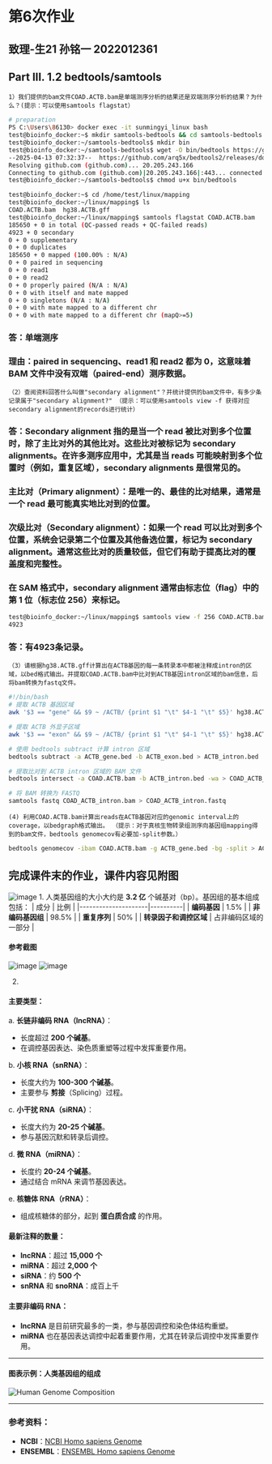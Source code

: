 # 第6次作业
## 致理-生21 孙铭一 2022012361
## Part III. 1.2 bedtools/samtools
```
1）我们提供的bam文件COAD.ACTB.bam是单端测序分析的结果还是双端测序分析的结果？为什么？(提示：可以使用samtools flagstat）
```
```bash
# preparation
PS C:\Users\86130> docker exec -it sunmingyi_linux bash
test@bioinfo_docker:~$ mkdir samtools-bedtools && cd samtools-bedtools
test@bioinfo_docker:~/samtools-bedtools$ mkdir bin
test@bioinfo_docker:~/samtools-bedtools$ wget -O bin/bedtools https://github.com/arq5x/bedtools2/releases/download/v2.30.0/bedtools.static.binary
--2025-04-13 07:32:37--  https://github.com/arq5x/bedtools2/releases/download/v2.30.0/bedtools.static.binary
Resolving github.com (github.com)... 20.205.243.166
Connecting to github.com (github.com)|20.205.243.166|:443... connected.
test@bioinfo_docker:~/samtools-bedtools$ chmod u+x bin/bedtools

test@bioinfo_docker:~$ cd /home/test/linux/mapping
test@bioinfo_docker:~/linux/mapping$ ls
COAD.ACTB.bam  hg38.ACTB.gff
test@bioinfo_docker:~/linux/mapping$ samtools flagstat COAD.ACTB.bam
185650 + 0 in total (QC-passed reads + QC-failed reads)
4923 + 0 secondary
0 + 0 supplementary
0 + 0 duplicates
185650 + 0 mapped (100.00% : N/A)
0 + 0 paired in sequencing
0 + 0 read1
0 + 0 read2
0 + 0 properly paired (N/A : N/A)
0 + 0 with itself and mate mapped
0 + 0 singletons (N/A : N/A)
0 + 0 with mate mapped to a different chr
0 + 0 with mate mapped to a different chr (mapQ>=5)
```
### 答：单端测序 
### 理由：paired in sequencing、read1 和 read2 都为 0，这意味着 BAM 文件中没有双端（paired-end）测序数据。

```
（2）查阅资料回答什么叫做"secondary alignment"？并统计提供的bam文件中，有多少条记录属于"secondary alignment?" （提示：可以使用samtools view -f 获得对应secondary alignment的records进行统计）
```
### 答：Secondary alignment 指的是当一个 read 被比对到多个位置时，除了主比对外的其他比对。这些比对被标记为 secondary alignments。在许多测序应用中，尤其是当 reads 可能映射到多个位置时（例如，重复区域），secondary alignments 是很常见的。
### 主比对（Primary alignment）：是唯一的、最佳的比对结果，通常是一个 read 最可能真实地比对到的位置。
### 次级比对（Secondary alignment）：如果一个 read 可以比对到多个位置，系统会记录第二个位置及其他备选位置，标记为 secondary alignment。通常这些比对的质量较低，但它们有助于提高比对的覆盖度和完整性。
### 在 SAM 格式中，secondary alignment 通常由标志位（flag）中的第 1 位（标志位 256）来标记。
```bash
test@bioinfo_docker:~/linux/mapping$ samtools view -f 256 COAD.ACTB.bam | wc -l
4923
```
### 答：有4923条记录。

```
（3）请根据hg38.ACTB.gff计算出在ACTB基因的每一条转录本中都被注释成intron的区域，以bed格式输出。并提取COAD.ACTB.bam中比对到ACTB基因intron区域的bam信息，后将bam转换为fastq文件。
```
```bash
#!/bin/bash
# 提取 ACTB 基因区域
awk '$3 == "gene" && $9 ~ /ACTB/ {print $1 "\t" $4-1 "\t" $5}' hg38.ACTB.gff > ACTB_gene.bed

# 提取 ACTB 外显子区域
awk '$3 == "exon" && $9 ~ /ACTB/ {print $1 "\t" $4-1 "\t" $5}' hg38.ACTB.gff > ACTB_exon.bed

# 使用 bedtools subtract 计算 intron 区域
bedtools subtract -a ACTB_gene.bed -b ACTB_exon.bed > ACTB_intron.bed

# 提取比对到 ACTB intron 区域的 BAM 文件
bedtools intersect -a COAD.ACTB.bam -b ACTB_intron.bed -wa > COAD_ACTB_intron.bam

# 将 BAM 转换为 FASTQ
samtools fastq COAD_ACTB_intron.bam > COAD_ACTB_intron.fastq
```

```
(4) 利用COAD.ACTB.bam计算出reads在ACTB基因对应的genomic interval上的coverage，以bedgraph格式输出。 （提示：对于真核生物转录组测序向基因组mapping得到的bam文件，bedtools genomecov有必要加-split参数。）
```
```bash
bedtools genomecov -ibam COAD.ACTB.bam -g ACTB_gene.bed -bg -split > ACTB_coverage.bedgraph
```

## 完成课件末的作业，课件内容见附图
![image](https://github.com/user-attachments/assets/37a8e88d-31ac-4903-abfc-b816dfc79fa0)
1. 
人类基因组的大小大约是 **3.2 亿** 个碱基对（bp）。基因组的基本组成包括：
| 成分                | 比例     |
|---------------------|----------|
| **编码基因**         | 1.5%     |
| **非编码基因组**     | 98.5%    |
| **重复序列**         | 50%      |
| **转录因子和调控区域** | 占非编码区域的一部分 |
#### 参考截图
![image](https://github.com/user-attachments/assets/46e5900f-da6c-4c3b-890a-979df5589db3)
![image](https://github.com/user-attachments/assets/5eb547ef-a095-4459-89a6-68494d8ff1a3)

2.
#### 主要类型：
a. **长链非编码 RNA（lncRNA）**：
   - 长度超过 **200 个碱基**。
   - 在调控基因表达、染色质重塑等过程中发挥重要作用。

b. **小核 RNA（snRNA）**：
   - 长度大约为 **100-300 个碱基**。
   - 主要参与 **剪接**（Splicing）过程。

c. **小干扰 RNA（siRNA）**：
   - 长度大约为 **20-25 个碱基**。
   - 参与基因沉默和转录后调控。

d. **微 RNA（miRNA）**：
   - 长度约 **20-24 个碱基**。
   - 通过结合 mRNA 来调节基因表达。

e. **核糖体 RNA（rRNA）**：
   - 组成核糖体的部分，起到 **蛋白质合成** 的作用。

#### 最新注释的数量：
- **lncRNA**：超过 **15,000 个**
- **miRNA**：超过 **2,000 个**
- **siRNA**：约 **500 个**
- **snRNA** 和 **snoRNA**：成百上千

#### 主要非编码 RNA：
- **lncRNA** 是目前研究最多的一类，参与基因调控和染色体结构重塑。
- **miRNA** 也在基因表达调控中起着重要作用，尤其在转录后调控中发挥重要作用。

---

#### 图表示例：人类基因组的组成
![Human Genome Composition](https://upload.wikimedia.org/wikipedia/commons/3/34/Human_Genome_Composition.png)

---

### 参考资料：
- **NCBI**：[NCBI Homo sapiens Genome](https://www.ncbi.nlm.nih.gov/genome/)
- **ENSEMBL**：[ENSEMBL Homo sapiens Genome](https://www.ensembl.org/Homo_sapiens/Info/Index)
